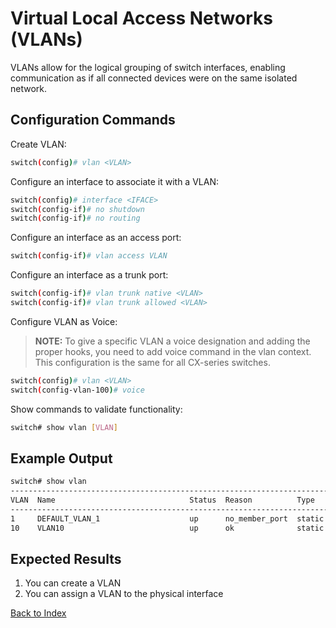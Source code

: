 # Virtual Local Access Networks (VLANs) 

VLANs allow for the logical grouping of switch interfaces, enabling communication as if all connected devices were on the same isolated network. 


## Configuration Commands

Create VLAN: 

```bash
switch(config)# vlan <VLAN> 
```

Configure an interface to associate it with a VLAN: 

```bash
switch(config)# interface <IFACE> 
switch(config-if)# no shutdown 
switch(config-if)# no routing
```

Configure an interface as an access port:

```bash
switch(config-if)# vlan access VLAN 
```

Configure an interface as a trunk port: 

```bash
switch(config-if)# vlan trunk native <VLAN> 
switch(config-if)# vlan trunk allowed <VLAN> 
```

Configure VLAN as Voice: 

> **NOTE:** To give a specific VLAN a voice designation and adding the proper hooks, you need to add voice command in the vlan context. This configuration is the same for all CX-series switches.

```bash
switch(config)# vlan <VLAN> 
switch(config-vlan-100)# voice 
```

Show commands to validate functionality:  

```bash
switch# show vlan [VLAN]
```

## Example Output 

```bash
switch# show vlan
--------------------------------------------------------------------------------------
VLAN  Name                              Status  Reason          Type      Interfaces
--------------------------------------------------------------------------------------
1     DEFAULT_VLAN_1                    up      no_member_port  static    1/1/2
10    VLAN10                            up      ok              static    1/1/1-1/1/2
```

## Expected Results 

1. You can create a VLAN
1. You can assign a VLAN to the physical interface 


[Back to Index](index_aruba.md)

